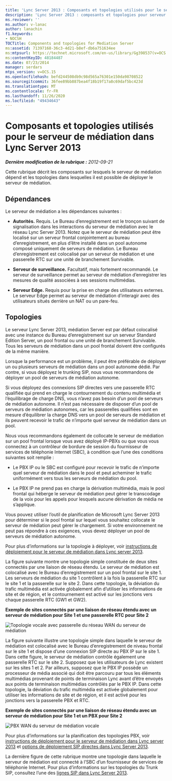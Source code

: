 ```yaml
---
title: 'Lync Server 2013 : Composants et topologies utilisés pour le serveur de médiation'
description: 'Lync Server 2013 : composants et topologies pour serveur de médiation.'
ms.reviewer: ''
ms.author: v-lanac
author: lanachin
f1.keywords:
- NOCSH
TOCTitle: Components and topologies for Mediation Server
ms:assetid: 71397168-36c3-4d21-b8ef-db6a751634ee
ms:mtpsurl: https://technet.microsoft.com/en-us/library/Gg398537(v=OCS.15)
ms:contentKeyID: 48184487
ms.date: 07/23/2014
manager: serdars
mtps_version: v=OCS.15
ms.openlocfilehash: befd244508db9c98d565a76301e150da98708522
ms.sourcegitcommit: 36fee89bb887bea4f18b19f17a8c69daf5bc423d
ms.translationtype: MT
ms.contentlocale: fr-FR
ms.lasthandoff: 11/26/2020
ms.locfileid: "49434643"
---
```

# <a name="components-and-topologies-for-mediation-server-in-lync-server-2013"></a>Composants et topologies utilisés pour le serveur de médiation dans Lync Server 2013

<div data-xmlns="http://www.w3.org/1999/xhtml">

<div class="topic" data-xmlns="http://www.w3.org/1999/xhtml" data-msxsl="urn:schemas-microsoft-com:xslt" data-cs="https://msdn.microsoft.com/">

<div data-asp="https://msdn2.microsoft.com/asp">



</div>

<div id="mainSection">

<div id="mainBody">

<span> </span>

_**Dernière modification de la rubrique :** 2012-09-21_

Cette rubrique décrit les composants sur lesquels le serveur de médiation dépend et les topologies dans lesquelles il est possible de déployer le serveur de médiation.

<div>

## <a name="dependencies"></a>Dépendances

Le serveur de médiation a les dépendances suivantes :

  - **Autorités.** Requis. Le Bureau d’enregistrement est le tronçon suivant de signalisation dans les interactions du serveur de médiation avec le réseau Lync Server 2013. Notez que le serveur de médiation peut être localisé sur un serveur frontal conjointement au bureau d’enregistrement, en plus d’être installé dans un pool autonome composé uniquement de serveurs de médiation. Le Bureau d’enregistrement est colocalisé par un serveur de médiation et une passerelle RTC sur une unité de branchement Survivable.

  - **Serveur de surveillance.** Facultatif, mais fortement recommandé. Le serveur de surveillance permet au serveur de médiation d’enregistrer les mesures de qualité associées à ses sessions multimédias.

  - **Serveur Edge.** Requis pour la prise en charge des utilisateurs externes. Le serveur Edge permet au serveur de médiation d’interagir avec des utilisateurs situés derrière un NAT ou un pare-feu.

</div>

<div>

## <a name="topologies"></a>Topologies

Le serveur Lync Server 2013, médiation Server est par défaut colocalisé avec une instance du Bureau d’enregistrement sur un serveur Standard Edition Server, un pool frontal ou une unité de branchement Survivable. Tous les serveurs de médiation dans un pool frontal doivent être configurés de la même manière.

Lorsque la performance est un problème, il peut être préférable de déployer un ou plusieurs serveurs de médiation dans un pool autonome dédié. Par contre, si vous déployez le trunking SIP, nous vous recommandons de déployer un pool de serveurs de médiation autonome.

Si vous déployez des connexions SIP directes vers une passerelle RTC qualifiée qui prend en charge le contournement du contenu multimédia et l’équilibrage de charge DNS, vous n’avez pas besoin d’un pool de serveurs de médiation autonome. Il n’est pas nécessaire de disposer d’un pool de serveurs de médiation autonomes, car les passerelles qualifiées sont en mesure d’équilibrer la charge DNS vers un pool de serveurs de médiation et ils peuvent recevoir le trafic de n’importe quel serveur de médiation dans un pool.

Nous vous recommandons également de collocate le serveur de médiation sur un pool frontal lorsque vous avez déployé IP-PBXs ou que vous vous connectez à un contrôleur de bordure de session du fournisseur de services de téléphonie Internet (SBC), à condition que l’une des conditions suivantes soit remplie :

  - Le PBX IP ou le SBC est configuré pour recevoir le trafic de n’importe quel serveur de médiation dans le pool et peut acheminer le trafic uniformément vers tous les serveurs de médiation du pool.

  - Le PBX IP ne prend pas en charge la dérivation multimédia, mais le pool frontal qui héberge le serveur de médiation peut gérer le transcodage de la voix pour les appels pour lesquels aucune dérivation de média ne s’applique.

Vous pouvez utiliser l’outil de planification de Microsoft Lync Server 2013 pour déterminer si le pool frontal sur lequel vous souhaitez collocate le serveur de médiation peut gérer le chargement. Si votre environnement ne peut pas répondre à ces exigences, vous devez déployer un pool de serveurs de médiation autonome.

Pour plus d’informations sur la topologie à déployer, voir [instructions de déploiement pour le serveur de médiation dans Lync server 2013](lync-server-2013-deployment-guidelines-for-mediation-server.md).

La figure suivante montre une topologie simple constituée de deux sites connectés par une liaison de réseau étendu. Le serveur de médiation est colocalisé avec le Bureau d’enregistrement sur un pool frontal sur le site 1. Les serveurs de médiation du site 1 contrôlent à la fois la passerelle RTC sur le site 1 et la passerelle sur le site 2. Dans cette topologie, la déviation du trafic multimédia est activée globalement afin d’utiliser les informations de site et de région, et le contournement est activé sur les jonctions vers chaque passerelle RTC (GW1 et GW2).

**Exemple de sites connectés par une liaison de réseau étendu avec un serveur de médiation pour Site 1 et une passerelle RTC pour Site 2**

![Topologie vocale avec passerelle du réseau WAN du serveur de médiation](images/Gg398537.67872e61-1444-447b-918c-abe89abc3004(OCS.15).jpg "Topologie vocale avec passerelle du réseau WAN du serveur de médiation")

La figure suivante illustre une topologie simple dans laquelle le serveur de médiation est colocalisé avec le Bureau d’enregistrement de niveau frontal sur le site 1 et dispose d’une connexion SIP directe au PBX IP sur le site 1. Dans cette figure, le serveur de médiation contrôle également une passerelle RTC sur le site 2. Supposez que les utilisateurs de Lync existent sur les sites 1 et 2. Par ailleurs, supposez que le PBX IP possède un processeur de média associé qui doit être parcouru par tous les éléments multimédias provenant de points de terminaison Lync avant d’être envoyés aux points de terminaison multimédias contrôlés par le PBX IP. Dans cette topologie, la déviation du trafic multimédia est activée globalement pour utiliser les informations de site et de région, et il est activé pour les jonctions vers la passerelle PBX et RTC.

**Exemple de sites connectés par une liaison de réseau étendu avec un serveur de médiation pour Site 1 et un PBX pour Site 2**

![PBX WAN du serveur de médiation vocale](images/Gg398537.df6c8a5b-8431-4187-907d-ff5ca26eeeec(OCS.15).jpg "PBX WAN du serveur de médiation vocale")

Pour plus d’informations sur la planification des topologies PBX, voir [instructions de déploiement pour le serveur de médiation dans Lync server 2013](lync-server-2013-deployment-guidelines-for-mediation-server.md) et [options de déploiement SIP directes dans Lync Server 2013](lync-server-2013-direct-sip-deployment-options.md).

La dernière figure de cette rubrique montre une topologie dans laquelle le serveur de médiation est connecté à l’SBC d’un fournisseur de services de téléphonie Internet. Pour plus d’informations sur les topologies du Trunk SIP, consultez l’une des [lignes SIP dans Lync Server 2013](lync-server-2013-sip-trunking.md).

</div>

</div>

<span> </span>

</div>

</div>

</div>

